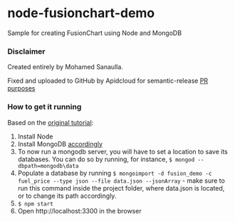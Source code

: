 # node-fusionchart-demo

Sample for creating FusionChart using Node and MongoDB

### Disclaimer ###
Created entirely by Mohamed Sanaulla. 

Fixed and uploaded to GitHub by Apidcloud for semantic-release [PR purposes](https://github.com/semantic-release/semantic-release/pull/431)

### How to get it running 
Based on the [original tutorial](http://www.fusioncharts.com/dev/using-with-server-side-languages/tutorials/creating-interactive-charts-using-node-express-and-mongodb.html#creating-rest-api-for-data-retrieval):
1. Install Node
2. Install MongoDB [accordingly](https://www.mongodb.org/downloads)
3. To now run a mongodb server, you will have to set a location to save its databases. You can do so by running, for instance, `$ mongod --dbpath=mongodb\data`
4. Populate a database by running `$ mongoimport -d fusion_demo -c fuel_price --type json --file data.json --jsonArray` - make sure to run this command inside the project folder, where data.json is located, or to change its path accordingly.
5. `$ npm start`
6. Open http://localhost:3300 in the browser
